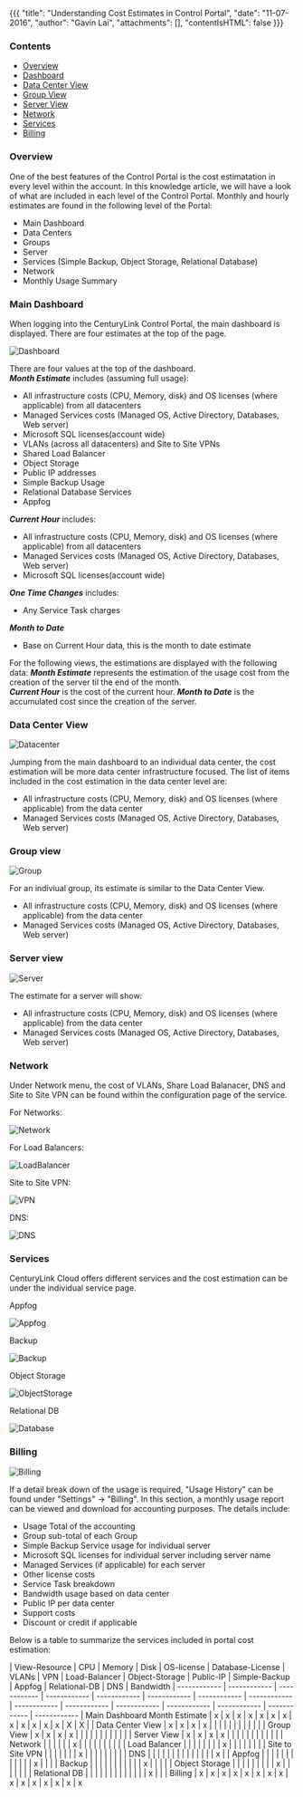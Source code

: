 {{{
  "title": "Understanding Cost Estimates in Control Portal",
  "date": "11-07-2016",
  "author": "Gavin Lai",
  "attachments": [],
  "contentIsHTML": false
}}}


### Contents
- [Overview](#overview)
- [Dashboard](#main-dashboard)
- [Data Center View](#data-center-view)
- [Group View](#connectvpn)
- [Server View](#deployowncloud)
- [Network](#network)
- [Services](#services)
- [Billing](#billing)

### Overview
One of the best features of the Control Portal is the cost estimatation in every level within the account.  In this knowledge article, we will have a look of what are included in each level of the Control Portal.
Monthly and hourly estimates are found in the following level of the Portal:
- Main Dashboard
- Data Centers
- Groups
- Server
- Services (Simple Backup, Object Storage, Relational Database)
- Network
- Monthly Usage Summary

### Main Dashboard
When logging into the CenturyLink Control Portal, the main dashboard is displayed.  There are four estimates at the top of the page.  

![Dashboard](../images/estimator/dashboard.png)

There are four values at the top of the dashboard.  
***Month Estimate*** includes (assuming full usage):
 - All infrastructure costs (CPU, Memory, disk) and OS licenses (where applicable) from all datacenters
 - Managed Services costs (Managed OS, Active Directory, Databases, Web server)
 - Microsoft SQL licenses(account wide)
 - VLANs (across all datacenters) and Site to Site VPNs
 - Shared Load Balancer
 - Object Storage
 - Public IP addresses
 - Simple Backup Usage
 - Relational Database Services
 - Appfog

***Current Hour*** includes:
 - All infrastructure costs (CPU, Memory, disk) and OS licenses (where applicable) from all datacenters
 - Managed Services costs (Managed OS, Active Directory, Databases, Web server)
 - Microsoft SQL licenses(account wide)

***One Time Changes*** includes:
 - Any Service Task charges

***Month to Date***
 - Base on Current Hour data, this is the month to date estimate

For the following views, the estimations are displayed with the following data:
***Month Estimate*** represents the estimation of the usage cost from the creation of the server til the end of the month.  
***Current Hour*** is the cost of the current hour.
***Month to Date*** is the accumulated cost since the creation of the server.

### Data Center View
![Datacenter](../images/estimator/datacenter.png)

Jumping from the main dashboard to an individual data center, the cost estimation will be more data center infrastructure focused.  The list of items included in the cost estimation in the data center level are:
 - All infrastructure costs (CPU, Memory, disk) and OS licenses (where applicable) from the data center
 - Managed Services costs (Managed OS, Active Directory, Databases, Web server)

### Group view
![Group](../images/estimator/group.png)

For an indiviual group, its estimate is similar to the Data Center View.  
 - All infrastructure costs (CPU, Memory, disk) and OS licenses (where applicable) from the data center
 - Managed Services costs (Managed OS, Active Directory, Databases, Web server)

### Server view
![Server](../images/estimator/server.png)

The estimate for a server will show:
 - All infrastructure costs (CPU, Memory, disk) and OS licenses (where applicable) from the data center
 - Managed Services costs (Managed OS, Active Directory, Databases, Web server)

### Network

Under Network menu, the cost of VLANs, Share Load Balanacer, DNS and Site to Site VPN can be found within the configuration page of the service.

For Networks:

![Network](../images/estimator/network.png)

For Load Balancers:

![LoadBalancer](../images/estimator/loadbalancer.png)

Site to Site VPN:

![VPN](../images/estimator/vpn.png)

DNS:

![DNS](../images/estimator/dns.png)

### Services
CenturyLink Cloud offers different services and the cost estimation can be under the individual service page.

Appfog

![Appfog](../images/estimator/appfog.png)

Backup

![Backup](../images/estimator/backup.png)

Object Storage

![ObjectStorage](../images/estimator/objectstorage.png)

Relational DB

![Database](../images/estimator/database.png)


### Billing
![Billing](../images/estimator/billing.png)

If a detail break down of the usage is required, "Usage History" can be found under "Settings" -> "Billing".  In this section, a monthly usage report can be viewed and download for accounting purposes.  The details include:
 - Usage Total of the accounting
 - Group sub-total of each Group
 - Simple Backup Service usage for individual server
 - Microsoft SQL licenses for individual server including server name
 - Managed Services (if applicable) for each server
 - Other license costs
 - Service Task breakdown
 - Bandwidth usage based on data center
 - Public IP per data center
 - Support costs
 - Discount or credit if applicable

Below is a table to summarize the services included in portal cost estimation:

| View-Resource  | CPU | Memory | Disk | OS-license | Database-License | VLANs | VPN | Load-Balancer | Object-Storage | Public-IP | Simple-Backup | Appfog | Relational-DB | DNS | Bandwidth
| ------------ | ------------ | ------------ | ------------ | ------------ | ------------ | ------------ | ------------ | ------------ | ------------ | ------------ | ------------ | ------------ | ------------ | ------------
| Main Dashboard Month Estimate | x | x | x | x | x | x | x | x | x | x | x | x | X | X |
| Data Center View | x | x | x | x | | | | | | | | | | |
| Group View | x | x | x | x | | | | | | | | | | |
| Server View | x | x | x | x | | | | | | | | | | |
| Network | | | | | | x | | | | | | | | |
| Load Balancer | | | | | | | | x | | | | | | |
| Site to Site VPN | | | | | | | x | | | | | | | |
| DNS  | | | | | | | | | | | | | | x |
| Appfog | | | | | | | | | | | | x | | |
| Backup | | | | | | | | | | | x | | | |
| Object Storage | | | | | | | | | x | | | | | |
| Relational DB | | | | | | | | | | | | | x | |
| Billing | x | x | x | x | x | x | x | x | x | x | x | x | x | x | x 
